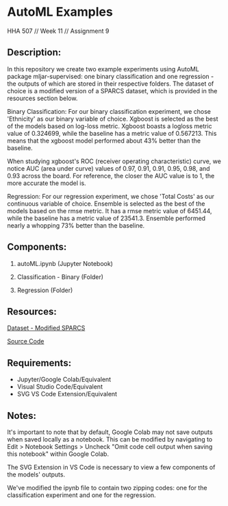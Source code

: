 # AutoML Examples
HHA 507 // Week 11 // Assignment 9


## Description:

In this repository we create two example experiments using AutoML package mljar-supervised: one binary classification and one regression - the outputs of which are stored in their respective folders. The dataset of choice is a modified version of a SPARCS dataset, which is provided in the resources section below.

Binary Classification:
For our binary classification experiment, we chose 'Ethnicity' as our binary variable of choice. Xgboost is selected as the best of the models based on log-loss metric. Xgboost boasts a logloss metric value of 0.324699, while the baseline has a metric value of 0.567213. This means that the xgboost model performed about 43% better than the baseline.

When studying xgboost's ROC (receiver operating characteristic) curve, we notice AUC (area under curve) values of 0.97, 0.91, 0.91, 0.95, 0.98, and 0.93 across the board. For reference, the closer the AUC value is to 1, the more accurate the model is.

Regression:
For our regression experiment, we chose 'Total Costs' as our continuous variable of choice. Ensemble is selected as the best of the models based on the rmse metric. It has a rmse metric value of 6451.44, while the baseline has a metric value of 23541.3. Ensemble performed nearly a whopping 73% better than the baseline.


## Components:

1. autoML.ipynb (Jupyter Notebook)

2. Classification - Binary (Folder)

3. Regression (Folder)


## Resources:

[Dataset - Modified SPARCS](https://raw.githubusercontent.com/hantswilliams/HHA-507-2022/main/autoML/datasets/data_sparcs.csv)

[Source Code](https://colab.research.google.com/github/hantswilliams/HHA-507-2022/blob/main/autoML/autoML.ipynb?authuser=1#scrollTo=W7Vofhvog3OD)


## Requirements:

- Jupyter/Google Colab/Equivalent
- Visual Studio Code/Equivalent
- SVG VS Code Extension/Equivalent


## Notes:

It's important to note that by default, Google Colab may not save outputs when saved locally as a notebook. This can be modified by navigating to Edit > Notebook Settings > Uncheck "Omit code cell output when saving this notebook" within Google Colab.

The SVG Extension in VS Code is necessary to view a few components of the models' outputs.

We've modified the ipynb file to contain two zipping codes: one for the classification experiment and one for the regression.
